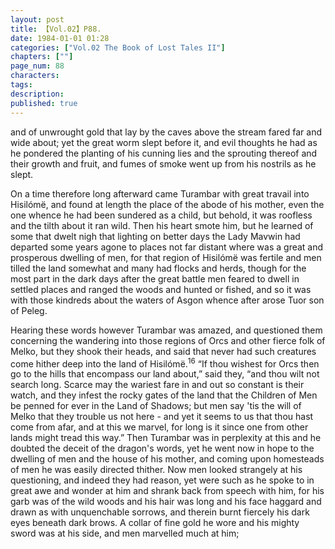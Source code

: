 ```yaml
---
layout: post
title: 【Vol.02】P88.
date: 1984-01-01 01:28
categories: ["Vol.02 The Book of Lost Tales II"]
chapters: [""]
page_num: 88
characters: 
tags: 
description: 
published: true
---
```


<p style="text-indent: 0;">
and of unwrought gold that lay by the caves above the stream fared far and wide about; yet the great worm slept before it, and evil thoughts he had as he pondered the planting of his cunning lies and the sprouting thereof and their growth and fruit, and fumes of smoke went up from his nostrils as he slept.
</p>

On a time therefore long afterward came Turambar with great travail into Hisilómë, and found at length the place of the abode of his mother, even the one whence he had been sundered as a child, but behold, it was roofless and the tilth about it ran wild. Then his heart smote him, but he learned of some that dwelt nigh that lighting on better days the Lady Mavwin had departed some years agone to places not far distant where was a great and prosperous dwelling of men, for that region of Hisilómë was fertile and men tilled the land somewhat and many had flocks and herds, though for the most part in the dark days after the great battle men feared to dwell in settled places and ranged the woods and hunted or fished, and so it was with those kindreds about the waters of Asgon whence after arose Tuor son of Peleg.

Hearing these words however Turambar was amazed, and questioned them concerning the wandering into those regions of Orcs and other fierce folk of Melko, but they shook their heads, and said that never had such creatures come hither deep into the land of Hisilómë.<SUP>16</SUP> “If thou wishest for Orcs then go to the hills that encompass our land about,” said they, “and thou wilt not search long. Scarce may the wariest fare in and out so constant is their watch, and they infest the rocky gates of the land that the Children of Men be penned for ever in the Land of Shadows; but men say 'tis the will of Melko that they trouble us not here - and yet it seems to us that thou hast come from afar, and at this we marvel, for long is it since one from other lands might tread this way.” Then Turambar was in perplexity at this and he doubted the deceit of the dragon's words, yet he went now in hope to the dwelling of men and the house of his mother, and coming upon homesteads of men he was easily directed thither. Now men looked strangely at his questioning, and indeed they had reason, yet were such as he spoke to in great awe and wonder at him and shrank back from speech with him, for his garb was of the wild woods and his hair was long and his face haggard and drawn as with unquenchable sorrows, and therein burnt fiercely his dark eyes beneath dark brows. A collar of fine gold he wore and his mighty sword was at his side, and men marvelled much at him;

